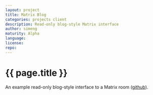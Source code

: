 ```yaml
---
layout: project
title: Matrix Blog
categories: projects client
description: Read-only blog-style Matrix interface
author: simeng
maturity: Alpha
language: 
license: 
repo: 
---
```


# {{ page.title }}
An example read-only blog-style interface to a Matrix room ([github](https://github.com/simeng/matrix-blog)).
